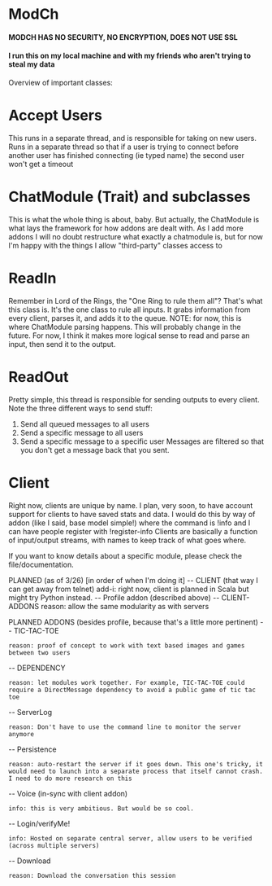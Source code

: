 # ModCh
#### MODCH HAS NO SECURITY, NO ENCRYPTION, DOES NOT USE SSL ####
#### I run this on my local machine and with my friends who aren't trying to steal my data ####

Overview of important classes:

# Accept Users #
This runs in a separate thread, and is responsible for taking on new users. Runs in a separate thread so that if a user is trying to connect before another user has finished connecting (ie typed name) the second user won't get a timeout
    
# ChatModule (Trait) and subclasses #
This is what the whole thing is about, baby. But actually, the ChatModule is what lays the framework for how addons are dealt with. As I add more addons I will no doubt restructure what exactly a chatmodule is, but for now I'm happy with the things I allow "third-party" classes access to
    
# ReadIn #
Remember in Lord of the Rings, the "One Ring to rule them all"? That's what this class is. It's the one class to rule all inputs. It grabs information from every client, parses it, and adds it to the queue. 
NOTE: for now, this is where ChatModule parsing happens. This will probably change in the future. For now, I think it makes more logical sense to read and parse an input, then send it to the output.
    
# ReadOut #
Pretty simple, this thread is responsible for sending outputs to every client. Note the three different ways to send stuff:
  1. Send all queued messages to all users
  2. Send a specific message to all users
  3. Send a specific message to a specific user
Messages are filtered so that you don't get a message back that you sent.
        
# Client #
Right now, clients are unique by name. I plan, very soon, to have account support for clients to have saved stats and data. I would do this by way of addon (like I said, base model simple!) where the command is !info <user> and I can have people register with !register-info <user> <info-type> <info>
Clients are basically a function of input/output streams, with names to keep track of what goes where.

If you want to know details about a specific module, please check the file/documentation.

PLANNED (as of 3/26) [in order of when I'm doing it]
-- CLIENT (that way I can get away from telnet)
      add-i: right now, client is planned in Scala but might try Python instead.
-- Profile addon (described above)
-- CLIENT-ADDONS
    reason: allow the same modularity as with servers

PLANNED ADDONS (besides profile, because that's a little more pertinent)
-- TIC-TAC-TOE

    reason: proof of concept to work with text based images and games between two users
    
-- DEPENDENCY

    reason: let modules work together. For example, TIC-TAC-TOE could require a DirectMessage dependency to avoid a public game of tic tac toe
    
-- ServerLog

    reason: Don't have to use the command line to monitor the server anymore
    
-- Persistence

    reason: auto-restart the server if it goes down. This one's tricky, it would need to launch into a separate process that itself cannot crash. I need to do more research on this
    
-- Voice (in-sync with client addon)

    info: this is very ambitious. But would be so cool.
    
-- Login/verifyMe!

    info: Hosted on separate central server, allow users to be verified (across multiple servers)
    
-- Download

    reason: Download the conversation this session
